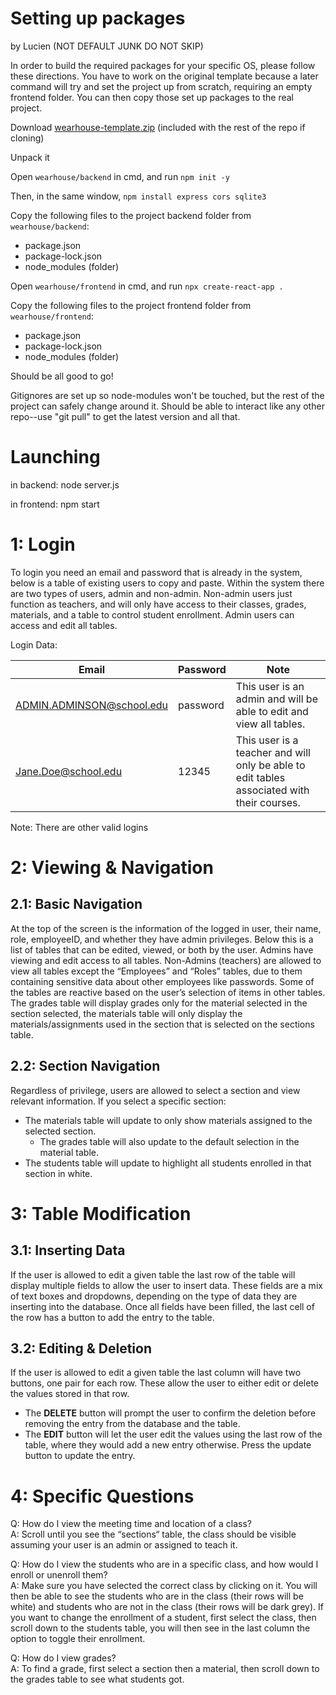 # Setting up packages
by Lucien (NOT DEFAULT JUNK DO NOT SKIP)

In order to build the required packages for your specific OS, please follow these directions. You have to work on the original template because a later command will try and set the project up from scratch, requiring an empty frontend folder. You can then copy those set up packages to the real project.

Download [wearhouse-template.zip](https://github.com/Lucien-Aibel-Champlain/team-reagan-starwars-lms/blob/gitignore-changes/wearhouse-template.zip) (included with the rest of the repo if cloning)

Unpack it

Open `wearhouse/backend` in cmd, and run `npm init -y`

Then, in the same window, `npm install express cors sqlite3`

Copy the following files to the project backend folder from `wearhouse/backend`:

 - package.json
 - package-lock.json
 - node_modules (folder)

Open `wearhouse/frontend` in cmd, and run `npx create-react-app .`

Copy the following files to the project frontend folder from `wearhouse/frontend`:

 - package.json
 - package-lock.json
 - node_modules (folder)

Should be all good to go!

Gitignores are set up so node-modules won't be touched, but the rest of the project can safely change around it. Should be able to interact like any other repo--use "git pull" to get the latest version and all that.


# Launching
in backend:
node server.js

in frontend:
npm start


# **1: Login**

To login you need an email and password that is already in the system, below is a table of existing users to copy and paste. Within the system there are two types of users, admin and non-admin. Non-admin users just function as teachers, and will only have access to their classes, grades, materials, and a table to control student enrollment. Admin users can access and edit all tables.

Login Data:

| Email | Password | Note |
| ----- | ----- | ----- |
|  ADMIN.ADMINSON@school.edu |  password | This user is an admin and will be able to edit and view all tables. |
|  Jane.Doe@school.edu |  12345 | This user is a teacher and will only be able to edit tables associated with their courses. |

Note: There are other valid logins

# **2: Viewing & Navigation**

## **2.1: Basic Navigation**

At the top of the screen is the information of the logged in user, their name, role, employeeID, and whether they have admin privileges. Below this is a list of tables that can be edited, viewed, or both by the user. Admins have viewing and edit access to all tables. Non-Admins (teachers) are allowed to view all tables except the “Employees” and “Roles” tables, due to them containing sensitive data about other employees like passwords. Some of the tables are reactive based on the user’s selection of items in other tables. The grades table will display grades only for the material selected in the section selected, the materials table will only display the materials/assignments used in the section that is selected on the sections table. 

## **2.2: Section Navigation**

Regardless of privilege, users are allowed to select a section and view relevant information. If you select a specific section:

* The materials table will update to only show materials assigned to the selected section.   
  * The grades table will also update to the default selection in the material table.  
* The students table will update to highlight all students enrolled in that section in white.

# **3: Table Modification**

## **3.1: Inserting Data**

If the user is allowed to edit a given table the last row of the table will display multiple fields to allow the user to insert data. These fields are a mix of text boxes and dropdowns, depending on the type of data they are inserting into the database. Once all fields have been filled, the last cell of the row has a button to add the entry to the table. 

## **3.2: Editing & Deletion** 

If the user is allowed to edit a given table the last column will have two buttons, one pair for each row. These allow the user to either edit or delete the values stored in that row. 

* The **DELETE** button will prompt the user to confirm the deletion before removing the entry from the database and the table.  
* The **EDIT** button will let the user edit the values using the last row of the table, where they would add a new entry otherwise. Press the update button to update the entry.

# **4: Specific Questions** 

Q: How do I view the meeting time and location of a class?  
A: Scroll until you see the “sections“ table, the class should be visible assuming your user is an admin or assigned to teach it.

Q: How do I view the students who are in a specific class, and how would I enroll or unenroll them?  
A: Make sure you have selected the correct class by clicking on it. You will then be able to see the students who are in the class (their rows will be white) and students who are not in the class (their rows will be dark grey). If you want to change the enrollment of a student, first select the class, then scroll down to the students table, you will then see in the last column the option to toggle their enrollment. 

Q: How do I view grades?  
A: To find a grade, first select a section then a material, then scroll down to the grades table to see what students got. 

